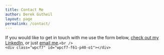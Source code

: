 ```yaml
---
title: Contact Me
author: Derek Gutheil
layout: page
permalink: /contact/
---
```

<p style="text-align: left;">
  If you would like to get in touch with me use the form below, <a href="http://www.linkedin.com/in/derekgutheil">check out my LinkedIn</a>, or just <a href="mailto: dkg8689@rit.edu">email me</a>.<code>&lt;br />
&lt;div class="wpcf7" id="wpcf7-f61-p40-o1">&lt;/div></code>
</p>